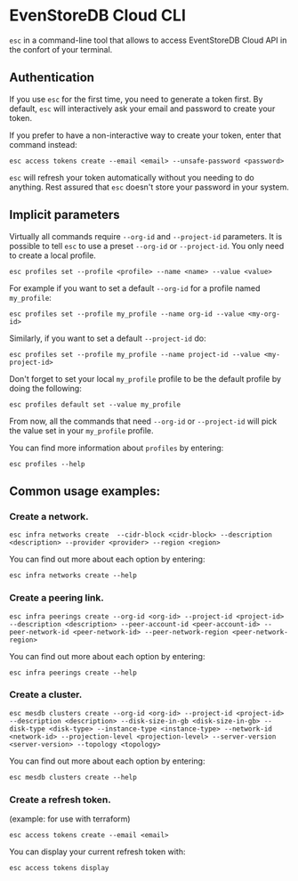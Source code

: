 # EvenStoreDB Cloud CLI

`esc` in a command-line tool that allows to access EventStoreDB Cloud API in the confort of your terminal.

## Authentication

If you use `esc` for the first time, you need to generate a token first. By default, `esc` will interactively
ask your email and password to create your token.

If you prefer to have a non-interactive way to create your token, enter that command instead:

```
esc access tokens create --email <email> --unsafe-password <password>
```

`esc` will refresh your token automatically without you needing to do anything. Rest assured that
`esc` doesn't store your password in your system.

## Implicit parameters

Virtually all commands require `--org-id` and `--project-id` parameters. It is possible to tell
`esc` to use a preset `--org-id` or `--project-id`. You only need to create a local profile.

```
esc profiles set --profile <profile> --name <name> --value <value>
```

For example if you want to set a default `--org-id` for a profile named `my_profile`:

```
esc profiles set --profile my_profile --name org-id --value <my-org-id>
```

Similarly, if you want to set a default `--project-id` do:

```
esc profiles set --profile my_profile --name project-id --value <my-project-id>
```

Don't forget to set your local `my_profile` profile to be the default profile by doing the following:

```
esc profiles default set --value my_profile
```

From now, all the commands that need `--org-id` or `--project-id` will pick the value set in your
`my_profile` profile.

You can find more information about `profiles` by entering:

```
esc profiles --help
```

## Common usage examples:

### Create a network.

```
esc infra networks create  --cidr-block <cidr-block> --description <description> --provider <provider> --region <region>
```

You can find out more about each option by entering:

```
esc infra networks create --help
```

### Create a peering link.

```
esc infra peerings create --org-id <org-id> --project-id <project-id> --description <description> --peer-account-id <peer-account-id> --peer-network-id <peer-network-id> --peer-network-region <peer-network-region>

```

You can find out more about each option by entering:

```
esc infra peerings create --help
```

### Create a cluster.

```
esc mesdb clusters create --org-id <org-id> --project-id <project-id> --description <description> --disk-size-in-gb <disk-size-in-gb> --disk-type <disk-type> --instance-type <instance-type> --network-id <network-id> --projection-level <projection-level> --server-version <server-version> --topology <topology>
```

You can find out more about each option by entering:

```
esc mesdb clusters create --help
```

### Create a refresh token.

(example: for use with terraform)

```
esc access tokens create --email <email>
```

You can display your current refresh token with:

```
esc access tokens display
```
